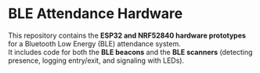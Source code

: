 # BLE Attendance Hardware

This repository contains the **ESP32 and NRF52840 hardware prototypes** for a Bluetooth Low Energy (BLE) attendance system.  
It includes code for both the **BLE beacons** and the **BLE scanners** (detecting presence, logging entry/exit, and signaling with LEDs).

